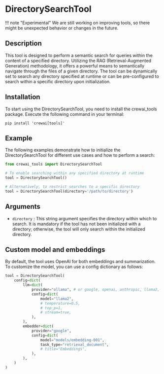 # DirectorySearchTool

!!! note "Experimental"
    We are still working on improving tools, so there might be unexpected behavior or changes in the future.

## Description
This tool is designed to perform a semantic search for queries within the content of a specified directory. Utilizing the RAG (Retrieval-Augmented Generation) methodology, it offers a powerful means to semantically navigate through the files of a given directory. The tool can be dynamically set to search any directory specified at runtime or can be pre-configured to search within a specific directory upon initialization.

## Installation
To start using the DirectorySearchTool, you need to install the crewai_tools package. Execute the following command in your terminal:

```shell
pip install 'crewai[tools]'
```

## Example
The following examples demonstrate how to initialize the DirectorySearchTool for different use cases and how to perform a search:

```python
from crewai_tools import DirectorySearchTool

# To enable searching within any specified directory at runtime
tool = DirectorySearchTool()

# Alternatively, to restrict searches to a specific directory
tool = DirectorySearchTool(directory='/path/to/directory')
```

## Arguments
- `directory` : This string argument specifies the directory within which to search. It is mandatory if the tool has not been initialized with a directory; otherwise, the tool will only search within the initialized directory.

## Custom model and embeddings

By default, the tool uses OpenAI for both embeddings and summarization. To customize the model, you can use a config dictionary as follows:

```python
tool = DirectorySearchTool(
    config=dict(
        llm=dict(
            provider="ollama", # or google, openai, anthropic, llama2, ...
            config=dict(
                model="llama2",
                # temperature=0.5,
                # top_p=1,
                # stream=true,
            ),
        ),
        embedder=dict(
            provider="google",
            config=dict(
                model="models/embedding-001",
                task_type="retrieval_document",
                # title="Embeddings",
            ),
        ),
    )
)
```
